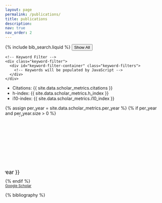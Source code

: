 ```yaml
---
layout: page
permalink: /publications/
title: publications
description: 
nav: true
nav_order: 2
---
```


<!-- _pages/publications.md -->

<div class="pub-header">
  <div class="pub-header-left">
    <!-- Bibsearch Feature -->
    <div class="search-container">
      {% include bib_search.liquid %}
      <button id="clear-keyword-filters" class="btn btn-sm btn-outline-secondary">Show All</button>
    </div>

    <!-- Keyword Filter -->
    <div class="keyword-filter">
      <div id="keyword-filter-container" class="keyword-filters">
        <!-- Keywords will be populated by JavaScript -->
      </div>
    </div>
  </div>
  <div class="pub-header-right">
    <!-- Google Scholar Metrics -->
    <div class="scholar-metrics compact">
      <ul class="metrics-list">
        <li><span class="metric-label">Citations:</span> <span class="metric-value">{{ site.data.scholar_metrics.citations }}</span></li>
        <li><span class="metric-label">h-index:</span> <span class="metric-value">{{ site.data.scholar_metrics.h_index }}</span></li>
        <li><span class="metric-label">i10-index:</span> <span class="metric-value">{{ site.data.scholar_metrics.i10_index }}</span></li>
      </ul>
      {% assign per_year = site.data.scholar_metrics.per_year %}
      {% if per_year and per_year.size > 0 %}
      <svg class="citations-spark" width="100%" height="120" viewBox="0 0 300 120" preserveAspectRatio="xMaxYMin meet">
        {% assign series = per_year %}
        {% assign max = 0 %}
        {% for pt in series %}
          {% if pt.citations > max %}{% assign max = pt.citations %}{% endif %}
        {% endfor %}
        {% assign n = series.size %}
        {% if n > 0 and max > 0 %}
          {% assign bar_w = 300 | divided_by: n %}
          {% assign half_bar = bar_w | divided_by: 2 %}
          {% assign rect_w = bar_w | minus: 6 %}
          {% if rect_w < 10 %}{% assign rect_w = 10 %}{% endif %}
          {% for pt in series %}
            {% assign idx = forloop.index0 %}
            {% assign x = idx | times: bar_w %}
            {% assign h = pt.citations | times: 75 | divided_by: max %}
            {% assign y = 90 | minus: h %}
            {% assign pad = bar_w | minus: rect_w | divided_by: 2 %}
            {% assign x_bar = x | plus: pad %}
            <rect x="{{ x_bar }}" y="{{ y }}" width="{{ rect_w }}" height="{{ h }}" fill="currentColor" rx="0" ry="0" />
            {% assign label_y = y | minus: 4 %}
            <text x="{{ x | plus: half_bar }}" y="{{ label_y }}" text-anchor="middle" font-size="9" fill="currentColor">{{ pt.citations }}</text>
            <text x="{{ x | plus: half_bar }}" y="112" text-anchor="middle" font-size="10" fill="var(--global-text-color)">{{ pt.year }}</text>
          {% endfor %}
        {% endif %}
      </svg>
      {% endif %}
    </div>
  </div>
</div>

<div class="scholar-link-right"><small><a href="https://scholar.google.com/citations?user={{ site.data.socials.scholar_userid }}" target="_blank">Google Scholar</a></small></div>

<div class="publications">

{% bibliography %}

</div>
